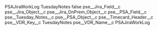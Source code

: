 <?xml version="1.0" encoding="UTF-8"?>
<CustomMetadata xmlns="http://soap.sforce.com/2006/04/metadata" xmlns:xsi="http://www.w3.org/2001/XMLSchema-instance" xmlns:xsd="http://www.w3.org/2001/XMLSchema">
    <label>PSAJiraWorkLog TuesdayNotes</label>
    <protected>false</protected>
    <values>
        <field>pse__Jira_Field__c</field>
        <value xsi:nil="true"/>
    </values>
    <values>
        <field>pse__Jira_Object__c</field>
        <value xsi:nil="true"/>
    </values>
    <values>
        <field>pse__Jira_OnPrem_Object__c</field>
        <value xsi:nil="true"/>
    </values>
    <values>
        <field>pse__PSA_Field__c</field>
        <value xsi:type="xsd:string">pse__Tuesday_Notes__c</value>
    </values>
    <values>
        <field>pse__PSA_Object__c</field>
        <value xsi:type="xsd:string">pse__Timecard_Header__c</value>
    </values>
    <values>
        <field>pse__VDR_Key__c</field>
        <value xsi:type="xsd:string">TuesdayNotes</value>
    </values>
    <values>
        <field>pse__VDR_Name__c</field>
        <value xsi:type="xsd:string">PSAJiraWorkLog</value>
    </values>
</CustomMetadata>
